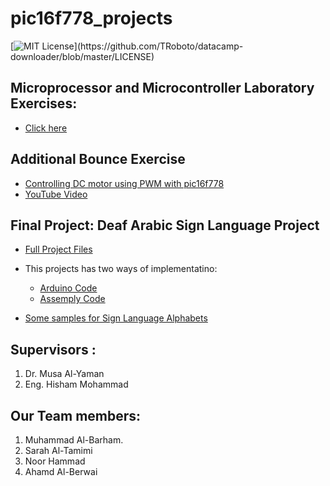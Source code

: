 # pic16f778_projects

[![MIT License](https://img.shields.io/apm/l/atomic-design-ui.svg?)](https://github.com/TRoboto/datacamp-downloader/blob/master/LICENSE)


## Microprocessor and Microcontroller Laboratory Exercises: 

- [Click here](https://github.com/MuhammadAlBarham/pic16f778_projects/tree/main/Microcontroller_Lab)


## Additional Bounce Exercise

* [Controlling DC motor using PWM with pic16f778](https://github.com/MuhammadAlBarham/pic16f778_projects/tree/main/CODE_OF_PWM_OF_MOTOR)
* [YouTube Video](https://youtu.be/dWMfn8JSEEk)


## Final Project: Deaf Arabic Sign Language Project 

* [Full Project Files](https://github.com/MuhammadAlBarham/pic16f778_projects/tree/main/Final%20Project)

* This projects has two ways of implementatino: 
  * [Arduino Code](https://github.com/MuhammadAlBarham/pic16f778_projects/tree/main/Final%20Project/Arduino%20Code)
  * [Assemply Code](https://github.com/MuhammadAlBarham/pic16f778_projects/tree/main/Final%20Project/Assemply%20Code)

* [Some samples for Sign Language Alphabets](https://youtu.be/jMnGZ_1U0Kc)

## Supervisors : 

1. Dr. Musa Al-Yaman 
2. Eng. Hisham Mohammad 

## Our Team members: 

1. Muhammad Al-Barham.
2. Sarah Al-Tamimi
3. Noor Hammad
4. Ahamd Al-Berwai
